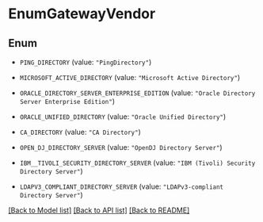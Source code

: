 # EnumGatewayVendor

## Enum


* `PING_DIRECTORY` (value: `"PingDirectory"`)

* `MICROSOFT_ACTIVE_DIRECTORY` (value: `"Microsoft Active Directory"`)

* `ORACLE_DIRECTORY_SERVER_ENTERPRISE_EDITION` (value: `"Oracle Directory Server Enterprise Edition"`)

* `ORACLE_UNIFIED_DIRECTORY` (value: `"Oracle Unified Directory"`)

* `CA_DIRECTORY` (value: `"CA Directory"`)

* `OPEN_DJ_DIRECTORY_SERVER` (value: `"OpenDJ Directory Server"`)

* `IBM__TIVOLI_SECURITY_DIRECTORY_SERVER` (value: `"IBM (Tivoli) Security Directory Server"`)

* `LDAPV3_COMPLIANT_DIRECTORY_SERVER` (value: `"LDAPv3-compliant Directory Server"`)


[[Back to Model list]](../README.md#documentation-for-models) [[Back to API list]](../README.md#documentation-for-api-endpoints) [[Back to README]](../README.md)


